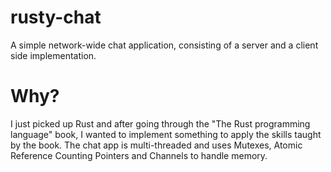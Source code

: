 # rusty-chat

A simple network-wide chat application, consisting of a server and a client side implementation.

# Why?

I just picked up Rust and after going through the "The Rust programming language" book, I wanted to implement something to apply the skills taught by the book. The chat app is multi-threaded and uses Mutexes, Atomic Reference Counting Pointers and Channels to handle memory.
